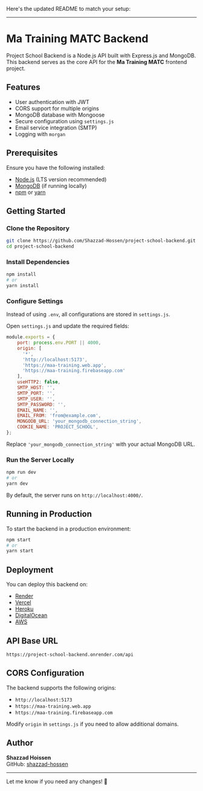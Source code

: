 Here's the updated README to match your setup:  

---

# Ma Training MATC Backend

Project School Backend is a Node.js API built with Express.js and MongoDB. This backend serves as the core API for the **Ma Training MATC** frontend project.

## Features

- User authentication with JWT  
- CORS support for multiple origins  
- MongoDB database with Mongoose  
- Secure configuration using `settings.js`  
- Email service integration (SMTP)  
- Logging with `morgan`  

## Prerequisites

Ensure you have the following installed:

- [Node.js](https://nodejs.org/) (LTS version recommended)  
- [MongoDB](https://www.mongodb.com/) (if running locally)  
- [npm](https://www.npmjs.com/) or [yarn](https://yarnpkg.com/)  

## Getting Started

### Clone the Repository

```sh
git clone https://github.com/Shazzad-Hossen/project-school-backend.git
cd project-school-backend
```

### Install Dependencies

```sh
npm install
# or
yarn install
```

### Configure Settings  

Instead of using `.env`, all configurations are stored in `settings.js`.  

Open `settings.js` and update the required fields:  

```js
module.exports = {
    port: process.env.PORT || 4000,
    origin: [
      '*',
      'http://localhost:5173',
      'https://maa-training.web.app',
      'https://maa-training.firebaseapp.com'
    ],
    useHTTP2: false,
    SMTP_HOST: '',
    SMTP_PORT: '',
    SMTP_USER: '',
    SMTP_PASSWORD: '',
    EMAIL_NAME: '',
    EMAIL_FROM: 'from@example.com',
    MONGODB_URL: 'your_mongodb_connection_string',
    COOKIE_NAME: 'PROJECT_SCHOOL',
};
```

Replace `'your_mongodb_connection_string'` with your actual MongoDB URL.

### Run the Server Locally

```sh
npm run dev
# or
yarn dev
```

By default, the server runs on `http://localhost:4000/`.

## Running in Production

To start the backend in a production environment:

```sh
npm start
# or
yarn start
```

## Deployment

You can deploy this backend on:

- [Render](https://render.com/)  
- [Vercel](https://vercel.com/)  
- [Heroku](https://www.heroku.com/)  
- [DigitalOcean](https://www.digitalocean.com/)  
- [AWS](https://aws.amazon.com/)  

## API Base URL

```
https://project-school-backend.onrender.com/api
```

## CORS Configuration

The backend supports the following origins:

- `http://localhost:5173`
- `https://maa-training.web.app`
- `https://maa-training.firebaseapp.com`

Modify `origin` in `settings.js` if you need to allow additional domains.

## Author

**Shazzad Hoissen**  
GitHub: [shazzad-hossen](https://github.com/shazzad-hossen)

---

Let me know if you need any changes! 🚀